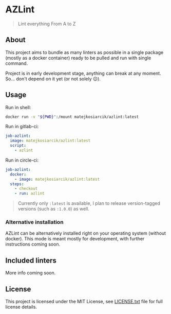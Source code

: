 # AZLint

> Lint everything From A to Z

## About

This project aims to bundle as many linters as possible in a single package
(mostly as a docker container) ready to be pulled and run with single command.

Project is in early development stage, anything can break at any moment.
So... don't depend on it yet (or not solely 😉).

## Usage

Run in shell:

```sh
docker run -v "${PWD}":/mount matejkosiarcik/azlint:latest
```

Run in gitlab-ci:

```yaml
job-azlint:
  image: matejkosiarcik/azlint:latest
  script:
    - azlint
```

Run in circle-ci:

```yaml
job-azlint:
  docker:
    - image: matejkosiarcik/azlint:latest
  steps:
    - checkout
    - run: azlint
```

> Currently only `:latest` is available, I plan to release version-tagged
versions (such as `:1.0.0`) as well.

### Alternative installation

AZLint can be alternatively installed right on your operating system (without
docker).
This mode is meant mostly for development, with further instructions coming
soon.

## Included linters

More info coming soon.

## License

This project is licensed under the MIT License, see [LICENSE.txt](LICENSE.txt)
file for full license details.
